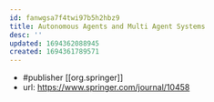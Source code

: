 ```yaml
---
id: fanwgsa7f4twi97b5h2hbz9
title: Autonomous Agents and Multi Agent Systems
desc: ''
updated: 1694362088945
created: 1694361789571
---
```


- #publisher [[org.springer]]
- url: https://www.springer.com/journal/10458